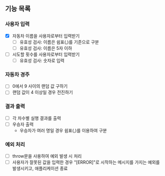 ## 기능 목록

### 사용자 입력

- [x] 자동차 이름을 사용자로부터 입력받기
  - [ ] 유효성 검사: 이름은 쉼표(,)를 기준으로 구분
  - [ ] 유효성 검사: 이름은 5자 이하
- [ ] 시도할 횟수를 사용자로부터 입력받기
  - [ ] 유효성 검사: 숫자로 입력

### 자동차 경주

- [ ] 0에서 9 사이의 랜덤 값 구하기
- [ ] 랜덤 값이 4 이상일 경우 전진하기

### 결과 출력

- [ ] 각 차수별 실행 결과를 출력
- [ ] 우승자 출력
  - 우승자가 여러 명일 경우 쉼표(,)를 이용하여 구분

### 예외 처리

- [ ] throw문을 사용하여 예외 발생 시 처리
- [ ] 사용자가 잘못된 값을 입력한 경우 "[ERROR]"로 시작하는 메시지를 가지는 예외를 발생시키고, 애플리케이션 종료
